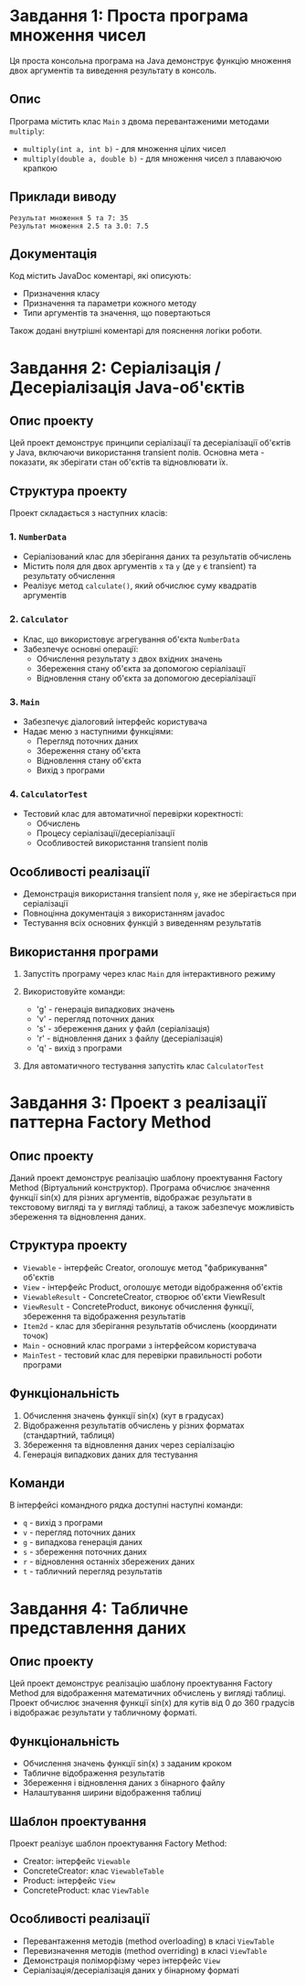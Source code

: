 
# Завдання 1: Проста програма множення чисел

Ця проста консольна програма на Java демонструє функцію множення двох аргументів та виведення результату в консоль.

## Опис
Програма містить клас `Main` з двома перевантаженими методами `multiply`:
- `multiply(int a, int b)` - для множення цілих чисел
- `multiply(double a, double b)` - для множення чисел з плаваючою крапкою

## Приклади виводу
```
Результат множення 5 та 7: 35
Результат множення 2.5 та 3.0: 7.5
```

## Документація
Код містить JavaDoc коментарі, які описують:
- Призначення класу
- Призначення та параметри кожного методу
- Типи аргументів та значення, що повертаються

Також додані внутрішні коментарі для пояснення логіки роботи.

# Завдання 2: Серіалізація / Десеріалізація Java-об'єктів

## Опис проекту
Цей проект демонструє принципи серіалізації та десеріалізації об'єктів у Java, включаючи використання transient полів. Основна мета - показати, як зберігати стан об'єктів та відновлювати їх.

## Структура проекту
Проект складається з наступних класів:

### 1. `NumberData`
- Серіалізований клас для зберігання даних та результатів обчислень
- Містить поля для двох аргументів `x` та `y` (де `y` є transient) та результату обчислення
- Реалізує метод `calculate()`, який обчислює суму квадратів аргументів

### 2. `Calculator`
- Клас, що використовує агрегування об'єкта `NumberData`
- Забезпечує основні операції:
  - Обчислення результату з двох вхідних значень
  - Збереження стану об'єкта за допомогою серіалізації
  - Відновлення стану об'єкта за допомогою десеріалізації

### 3. `Main`
- Забезпечує діалоговий інтерфейс користувача
- Надає меню з наступними функціями:
  - Перегляд поточних даних
  - Збереження стану об'єкта
  - Відновлення стану об'єкта
  - Вихід з програми

### 4. `CalculatorTest`
- Тестовий клас для автоматичної перевірки коректності:
  - Обчислень
  - Процесу серіалізації/десеріалізації
  - Особливостей використання transient полів

## Особливості реалізації
- Демонстрація використання transient поля `y`, яке не зберігається при серіалізації
- Повноцінна документація з використанням javadoc
- Тестування всіх основних функцій з виведенням результатів

## Використання програми
1. Запустіть програму через клас `Main` для інтерактивного режиму
2. Використовуйте команди:
   - 'g' - генерація випадкових значень
   - 'v' - перегляд поточних даних
   - 's' - збереження даних у файл (серіалізація)
   - 'r' - відновлення даних з файлу (десеріалізація)
   - 'q' - вихід з програми

3. Для автоматичного тестування запустіть клас `CalculatorTest`

# Завдання 3: Проект з реалізації паттерна Factory Method

## Опис проекту
Даний проект демонструє реалізацію шаблону проектування Factory Method (Віртуальний конструктор). Програма обчислює значення функції sin(x) для різних аргументів, відображає результати в текстовому вигляді та у вигляді таблиці, а також забезпечує можливість збереження та відновлення даних.

## Структура проекту
- `Viewable` - інтерфейс Creator, оголошує метод "фабрикування" об'єктів
- `View` - інтерфейс Product, оголошує методи відображення об'єктів
- `ViewableResult` - ConcreteCreator, створює об'єкти ViewResult
- `ViewResult` - ConcreteProduct, виконує обчислення функції, збереження та відображення результатів
- `Item2d` - клас для зберігання результатів обчислень (координати точок)
- `Main` - основний клас програми з інтерфейсом користувача
- `MainTest` - тестовий клас для перевірки правильності роботи програми

## Функціональність
1. Обчислення значень функції sin(x) (кут в градусах)
2. Відображення результатів обчислень у різних форматах (стандартний, таблиця)
3. Збереження та відновлення даних через серіалізацію
4. Генерація випадкових даних для тестування

## Команди
В інтерфейсі командного рядка доступні наступні команди:
- `q` - вихід з програми
- `v` - перегляд поточних даних
- `g` - випадкова генерація даних
- `s` - збереження поточних даних
- `r` - відновлення останніх збережених даних
- `t` - табличний перегляд результатів

# Завдання 4: Табличне представлення даних

## Опис проекту
Цей проект демонструє реалізацію шаблону проектування Factory Method для відображення математичних обчислень у вигляді таблиці. Проект обчислює значення функції sin(x) для кутів від 0 до 360 градусів і відображає результати у табличному форматі.

## Функціональність
- Обчислення значень функції sin(x) з заданим кроком
- Табличне відображення результатів
- Збереження і відновлення даних з бінарного файлу
- Налаштування ширини відображення таблиці

## Шаблон проектування
Проект реалізує шаблон проектування Factory Method:
- Creator: інтерфейс `Viewable`
- ConcreteCreator: клас `ViewableTable`
- Product: інтерфейс `View`
- ConcreteProduct: клас `ViewTable`

## Особливості реалізації
- Перевантаження методів (method overloading) в класі `ViewTable`
- Перевизначення методів (method overriding) в класі `ViewTable`
- Демонстрація поліморфізму через інтерфейс `View`
- Серіалізація/десеріалізація даних у бінарному форматі
